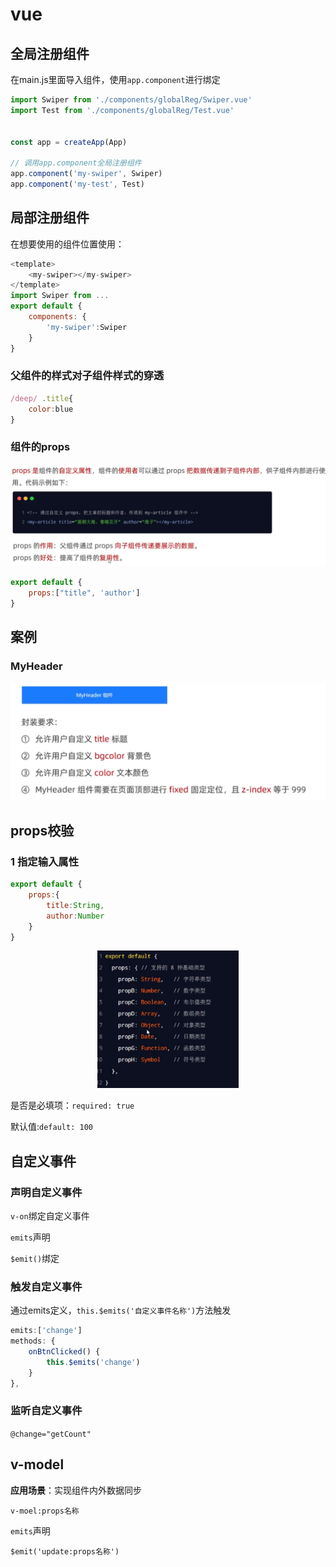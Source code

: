 # vue

## 全局注册组件

在main.js里面导入组件，使用`app.component`进行绑定

```js
import Swiper from './components/globalReg/Swiper.vue'
import Test from './components/globalReg/Test.vue'


const app = createApp(App)

// 调用app.component全局注册组件
app.component('my-swiper', Swiper)
app.component('my-test', Test)
```

## 局部注册组件

在想要使用的组件位置使用：

```js
<template>
    <my-swiper></my-swiper>
</template>
import Swiper from ...
export default {
    components: {
        'my-swiper':Swiper
    }
}
```

### 父组件的样式对子组件样式的穿透

```js
/deep/ .title{
    color:blue
}
```

### 组件的props

![props](.github/props-exp.png)

```js
export default {
    props:["title", 'author']
}
```

## 案例

### MyHeader

![eample](.github/example-myheader.png)

## props校验

### 1 指定输入属性

```js
export default {
    props:{
        title:String,
        author:Number
    }
}
```

<div style="text-align: center;">
    <img src=".github/example-props.png" alt="" width="45%">
</div>
<!-- ![example-props.png](.github/example-props.png) -->

是否是必填项：`required: true`

默认值:`default: 100`

## 自定义事件

### 声明自定义事件

`v-on`绑定自定义事件

`emits`声明

`$emit()`绑定

### 触发自定义事件

通过emits定义，`this.$emits('自定义事件名称')`方法触发

```js
emits:['change']
methods: {
    onBtnClicked() {
        this.$emits('change')
    }
},
```

### 监听自定义事件

`@change="getCount"`

## v-model

**应用场景**：实现组件内外数据同步

`v-moel:props名称`

`emits`声明

`$emit('update:props名称')`

